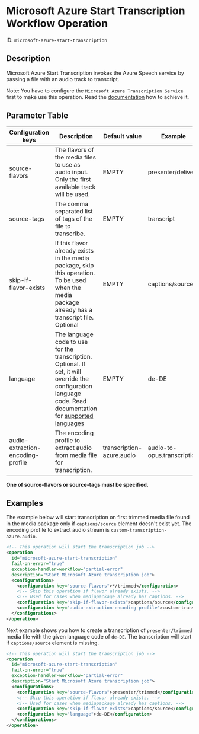 # Microsoft Azure Start Transcription Workflow Operation

ID: `microsoft-azure-start-transcription`

## Description

Microsoft Azure Start Transcription invokes the Azure Speech service by passing a file with an audio track to transcript.

Note: You have to configure the `Microsoft Azure Transcription Service` first to make use this operation. Read the [documentation](../configuration/transcription.configuration/microsoftazure.md) how to achieve it.

## Parameter Table

| Configuration keys                | Description                                                                                                                                                                                                                                           | Default value             | Example                     |
|-----------------------------------|-------------------------------------------------------------------------------------------------------------------------------------------------------------------------------------------------------------------------------------------------------|---------------------------|-----------------------------|
| source-flavors                    | The flavors of the media files to use as audio input. Only the first available track will be used.                                                                                                                                                    | EMPTY                     | presenter/delivery          |
| source-tags                       | The comma separated list of tags of the file to transcribe.                                                                                                                                                                                           | EMPTY                     | transcript                  |
| skip-if-flavor-exists             | If this flavor already exists in the media package, skip this operation.<br/>To be used when the media package already has a transcript file. Optional                                                                                                | EMPTY                     | captions/source             |
| language                          | The language code to use for the transcription. Optional. If set, it will override the configuration language code. Read documentation for [supported languages](https://learn.microsoft.com/en-us/azure/ai-services/speech-service/language-support) | EMPTY                     | de-DE                       |
| audio-extraction-encoding-profile | The encoding profile to extract audio from media file for transcription.                                                                                                                                                                              | transcription-azure.audio | audio-to-opus.transcription |

**One of source-flavors or source-tags must be specified.**

## Examples

The example below will start transcription on first trimmed media file found in the media package only if `captions/source` element doesn't exist yet. The encoding profile to extract audio stream is `custom-transcription-azure.audio`. 

```xml
<!-- This operation will start the transcription job -->
<operation
  id="microsoft-azure-start-transcription"
  fail-on-error="true"
  exception-handler-workflow="partial-error"
  description="Start Microsoft Azure transcription job">
  <configurations>
    <configuration key="source-flavors">*/trimmed</configuration>
    <!-- Skip this operation if flavor already exists. -->
    <!-- Used for cases when mediapackage already has captions. -->
    <configuration key="skip-if-flavor-exists">captions/source</configuration>
    <configuration key="audio-extraction-encoding-profile">custom-transcription-azure.audio</configuration>
  </configurations>
</operation>
```

Next example shows you how to create a transcription of `presenter/trimmed` media file with the given language code of `de-DE`. The transcription will start if `captions/source` element is missing.

```xml
<!-- This operation will start the transcription job -->
<operation
  id="microsoft-azure-start-transcription"
  fail-on-error="true"
  exception-handler-workflow="partial-error"
  description="Start Microsoft Azure transcription job">
  <configurations>
    <configuration key="source-flavors">presenter/trimmed</configuration>
    <!-- Skip this operation if flavor already exists. -->
    <!-- Used for cases when mediapackage already has captions. -->
    <configuration key="skip-if-flavor-exists">captions/source</configuration>
    <configuration key="language">de-DE</configuration>
  </configurations>
</operation>
```